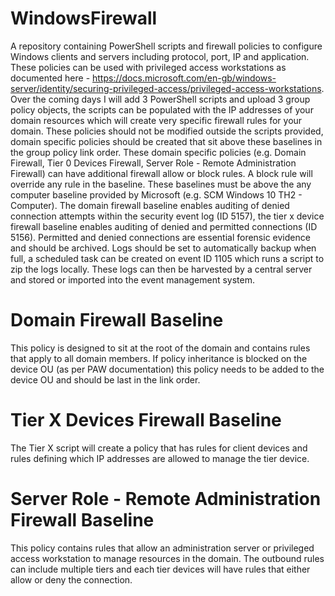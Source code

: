 # WindowsFirewall
A repository containing PowerShell scripts and firewall policies to configure Windows clients and servers including protocol, port, IP and application. These policies can be used with privileged access workstations as documented here - https://docs.microsoft.com/en-gb/windows-server/identity/securing-privileged-access/privileged-access-workstations.
Over the coming days I will add 3 PowerShell scripts and upload 3 group policy objects, the scripts can be populated with the IP addresses of your domain resources which will create very specific firewall rules for your domain.
These policies should not be modified outside the scripts provided, domain specific policies should be created that sit above these baselines in the group policy link order. These domain specific policies (e.g. Domain Firewall, Tier 0 Devices Firewall, Server Role - Remote Administration Firewall) can have additional firewall allow or block rules. A block rule will override any rule in the baseline.
These baselines must be above the any computer baseline provided by Microsoft (e.g. SCM Windows 10 TH2 - Computer).
The domain firewall baseline enables auditing of denied connection attempts within the security event log (ID 5157), the tier x device firewall baseline enables auditing of denied and permitted connections (ID 5156). Permitted and denied connections are essential forensic evidence and should be archived. Logs should be set to automatically backup when full, a scheduled task can be created on event ID 1105 which runs a script to zip the logs locally. These logs can then be harvested by a central server and stored or imported into the event management system.
# Domain Firewall Baseline
This policy is designed to sit at the root of the domain and contains rules that apply to all domain members. If policy inheritance is blocked on the device OU (as per PAW documentation) this policy needs to be added to the device OU and should be last in the link order.
# Tier X Devices Firewall Baseline
The Tier X script will create a policy that has rules for client devices and rules defining which IP addresses are allowed to manage the tier device.
# Server Role - Remote Administration Firewall Baseline
This policy contains rules that allow an administration server or privileged access workstation to manage resources in the domain. The outbound rules can include multiple tiers and each tier devices will have rules that either allow or deny the connection.
